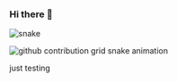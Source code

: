 ### Hi there 👋

![snake](https://raw.githubusercontent.com/VictorReghini/VictorReghini/d8d097e186fe9d8bdf5cd994bd538f3ef712fee4/github-contribution-grid-snake.svg)

<picture>
  <source media="(prefers-color-scheme: dark)" srcset="https://raw.githubusercontent.com/VictorReghini/VictorReghini/main/github-contribution-grid-snake-dark.svg">
  <source media="(prefers-color-scheme: light)" srcset="https://raw.githubusercontent.com/VictorReghini/VictorReghini/main/github-contribution-grid-snake.svg">
  <img alt="github contribution grid snake animation" src="https://raw.githubusercontent.com/VictorReghini/VictorReghini/main/github-contribution-grid-snake.svg">
</picture>

just testing

<!--
**VictorReghini/VictorReghini** is a ✨ _special_ ✨ repository because its `README.md` (this file) appears on your GitHub profile.

Here are some ideas to get you started:

- 🔭 I’m currently working on ...
- 🌱 I’m currently learning ...
- 👯 I’m looking to collaborate on ...
- 🤔 I’m looking for help with ...
- 💬 Ask me about ...
- 📫 How to reach me: ...
- 😄 Pronouns: ...
- ⚡ Fun fact: ...
-->
